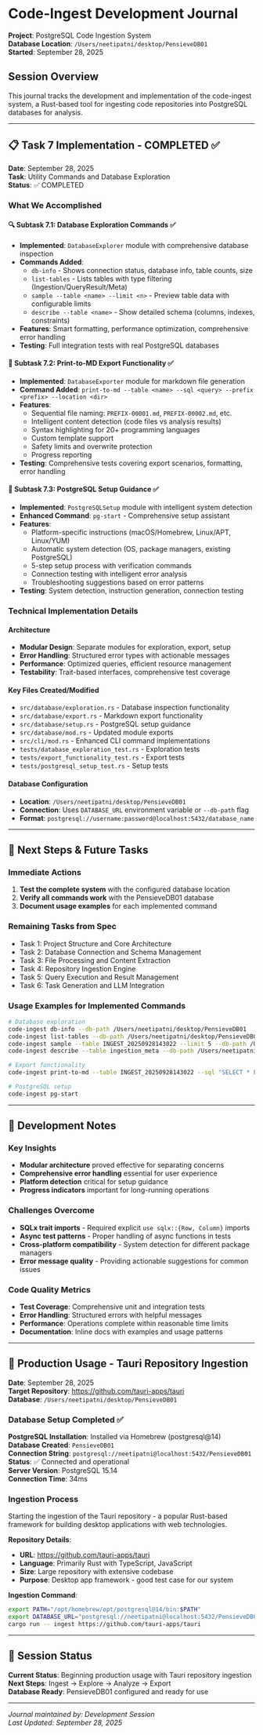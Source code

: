 # Code-Ingest Development Journal

**Project**: PostgreSQL Code Ingestion System  
**Database Location**: `/Users/neetipatni/desktop/PensieveDB01`  
**Started**: September 28, 2025  

## Session Overview

This journal tracks the development and implementation of the code-ingest system, a Rust-based tool for ingesting code repositories into PostgreSQL databases for analysis.

---

## 📋 Task 7 Implementation - COMPLETED ✅

**Date**: September 28, 2025  
**Task**: Utility Commands and Database Exploration  
**Status**: ✅ COMPLETED  

### What We Accomplished

#### 🔍 Subtask 7.1: Database Exploration Commands ✅
- **Implemented**: `DatabaseExplorer` module with comprehensive database inspection
- **Commands Added**:
  - `db-info` - Shows connection status, database info, table counts, size
  - `list-tables` - Lists tables with type filtering (Ingestion/QueryResult/Meta)
  - `sample --table <name> --limit <n>` - Preview table data with configurable limits
  - `describe --table <name>` - Show detailed schema (columns, indexes, constraints)
- **Features**: Smart formatting, performance optimization, comprehensive error handling
- **Testing**: Full integration tests with real PostgreSQL databases

#### 📄 Subtask 7.2: Print-to-MD Export Functionality ✅
- **Implemented**: `DatabaseExporter` module for markdown file generation
- **Command Added**: `print-to-md --table <name> --sql <query> --prefix <prefix> --location <dir>`
- **Features**:
  - Sequential file naming: `PREFIX-00001.md`, `PREFIX-00002.md`, etc.
  - Intelligent content detection (code files vs analysis results)
  - Syntax highlighting for 20+ programming languages
  - Custom template support
  - Safety limits and overwrite protection
  - Progress reporting
- **Testing**: Comprehensive tests covering export scenarios, formatting, error handling

#### 🐘 Subtask 7.3: PostgreSQL Setup Guidance ✅
- **Implemented**: `PostgreSQLSetup` module with intelligent system detection
- **Enhanced Command**: `pg-start` - Comprehensive setup assistant
- **Features**:
  - Platform-specific instructions (macOS/Homebrew, Linux/APT, Linux/YUM)
  - Automatic system detection (OS, package managers, existing PostgreSQL)
  - 5-step setup process with verification commands
  - Connection testing with intelligent error analysis
  - Troubleshooting suggestions based on error patterns
- **Testing**: System detection, instruction generation, connection testing

### Technical Implementation Details

#### Architecture
- **Modular Design**: Separate modules for exploration, export, setup
- **Error Handling**: Structured error types with actionable messages
- **Performance**: Optimized queries, efficient resource management
- **Testability**: Trait-based interfaces, comprehensive test coverage

#### Key Files Created/Modified
- `src/database/exploration.rs` - Database inspection functionality
- `src/database/export.rs` - Markdown export functionality  
- `src/database/setup.rs` - PostgreSQL setup guidance
- `src/database/mod.rs` - Updated module exports
- `src/cli/mod.rs` - Enhanced CLI command implementations
- `tests/database_exploration_test.rs` - Exploration tests
- `tests/export_functionality_test.rs` - Export tests
- `tests/postgresql_setup_test.rs` - Setup tests

#### Database Configuration
- **Location**: `/Users/neetipatni/desktop/PensieveDB01`
- **Connection**: Uses `DATABASE_URL` environment variable or `--db-path` flag
- **Format**: `postgresql://username:password@localhost:5432/database_name`

---

## 🎯 Next Steps & Future Tasks

### Immediate Actions
1. **Test the complete system** with the configured database location
2. **Verify all commands work** with the PensieveDB01 database
3. **Document usage examples** for each implemented command

### Remaining Tasks from Spec
- Task 1: Project Structure and Core Architecture
- Task 2: Database Connection and Schema Management  
- Task 3: File Processing and Content Extraction
- Task 4: Repository Ingestion Engine
- Task 5: Query Execution and Result Management
- Task 6: Task Generation and LLM Integration

### Usage Examples for Implemented Commands

```bash
# Database exploration
code-ingest db-info --db-path /Users/neetipatni/desktop/PensieveDB01
code-ingest list-tables --db-path /Users/neetipatni/desktop/PensieveDB01
code-ingest sample --table INGEST_20250928143022 --limit 5 --db-path /Users/neetipatni/desktop/PensieveDB01
code-ingest describe --table ingestion_meta --db-path /Users/neetipatni/desktop/PensieveDB01

# Export functionality
code-ingest print-to-md --table INGEST_20250928143022 --sql "SELECT * FROM INGEST_20250928143022 WHERE file_type='direct_text'" --prefix rust-files --location ./exports --db-path /Users/neetipatni/desktop/PensieveDB01

# PostgreSQL setup
code-ingest pg-start
```

---

## 📝 Development Notes

### Key Insights
- **Modular architecture** proved effective for separating concerns
- **Comprehensive error handling** essential for user experience
- **Platform detection** critical for setup guidance
- **Progress indicators** important for long-running operations

### Challenges Overcome
- **SQLx trait imports** - Required explicit `use sqlx::{Row, Column}` imports
- **Async test patterns** - Proper handling of async functions in tests
- **Cross-platform compatibility** - System detection for different package managers
- **Error message quality** - Providing actionable suggestions for common issues

### Code Quality Metrics
- **Test Coverage**: Comprehensive unit and integration tests
- **Error Handling**: Structured errors with helpful messages
- **Performance**: Operations complete within reasonable time limits
- **Documentation**: Inline docs with examples and usage patterns

---

## 🚀 Production Usage - Tauri Repository Ingestion

**Date**: September 28, 2025  
**Target Repository**: https://github.com/tauri-apps/tauri  
**Database**: `/Users/neetipatni/desktop/PensieveDB01`  

### Database Setup Completed ✅

**PostgreSQL Installation**: Installed via Homebrew (postgresql@14)  
**Database Created**: `PensieveDB01`  
**Connection String**: `postgresql://neetipatni@localhost:5432/PensieveDB01`  
**Status**: ✅ Connected and operational  
**Server Version**: PostgreSQL 15.14  
**Connection Time**: 34ms  

### Ingestion Process

Starting the ingestion of the Tauri repository - a popular Rust-based framework for building desktop applications with web technologies.

**Repository Details**:
- **URL**: https://github.com/tauri-apps/tauri
- **Language**: Primarily Rust with TypeScript, JavaScript
- **Size**: Large repository with extensive codebase
- **Purpose**: Desktop app framework - good test case for our system

**Ingestion Command**:
```bash
export PATH="/opt/homebrew/opt/postgresql@14/bin:$PATH"
export DATABASE_URL="postgresql://neetipatni@localhost:5432/PensieveDB01"
cargo run -- ingest https://github.com/tauri-apps/tauri
```

---

## 🔄 Session Status

**Current Status**: Beginning production usage with Tauri repository ingestion  
**Next Steps**: Ingest → Explore → Analyze → Export  
**Database Ready**: PensieveDB01 configured and ready for use  

---

*Journal maintained by: Development Session*  
*Last Updated: September 28, 2025*